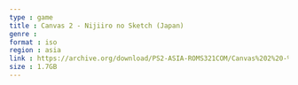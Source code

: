 ```yaml
---
type : game
title : Canvas 2 - Nijiiro no Sketch (Japan)
genre : 
format : iso
region : asia
link : https://archive.org/download/PS2-ASIA-ROMS321COM/Canvas%202%20-%20Nijiiro%20no%20Sketch%20%28Japan%29.7z
size : 1.7GB
---
```

